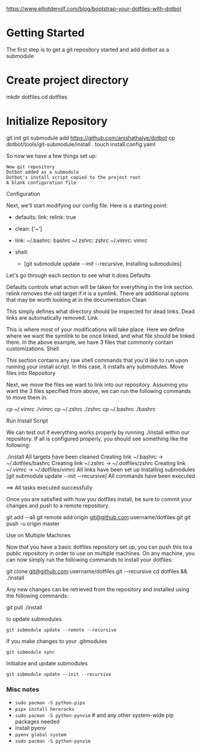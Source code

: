 https://www.elliotdenolf.com/blog/bootstrap-your-dotfiles-with-dotbot

# Getting Started

The first step is to get a git repository started and add dotbot as a submodule

# Create project directory
mkdir dotfiles
cd dotfiles

# Initialize Repository
git init
git submodule add https://github.com/anishathalye/dotbot
cp dotbot/tools/git-submodule/install .
touch install.config.yaml

So now we have a few things set up:

    New git repository
    Dotbot added as a submodule
    Dotbot's install script copied to the project root
    A blank configuration file

Configuration

Next, we'll start modifying our config file. Here is a starting point:

- defaults:
    link:
      relink: true

- clean: ['~']

- link:
    ~/.bashrc: bashrc
    ~/.zshrc: zshrc
    ~/.vimrc: vimrc

- shell:
    - [git submodule update --init --recursive, Installing submodules]

Let's go through each section to see what it does
Defaults

Defaults controls what action will be taken for everything in the link section. relink removes the old target if it is a symlink. There are additional options that may be worth looking at in the documentation
Clean

This simply defines what directory should be inspected for dead links. Dead links are automatically removed.
Link

This is where most of your modifications will take place. Here we define where we want the symlink to be once linked, and what file should be linked there. In the above example, we have 3 files that commonly contain customizations.
Shell

This section contains any raw shell commands that you'd like to run upon running your install script. In this case, it installs any submodules.
Move files into Repository

Next, we move the files we want to link into our repository. Assuming you want the 3 files specified from above, we can run the following commands to move them in.

cp ~/.vimrc ./vimrc
cp ~/.zshrc ./zshrc
cp ~/.bashrc ./bashrc

Run Install Script

We can test out if everything works properly by running ./install within our repository. If all is configured properly, you should see something like the following:

./install
All targets have been cleaned
Creating link ~/.bashrc -> ~/.dotfiles/bashrc
Creating link ~/.zshrc -> ~/.dotfiles/zshrc
Creating link ~/.vimrc -> ~/.dotfiles/vimrc
All links have been set up
Installing submodules [git submodule update --init --recursive]
All commands have been executed

==> All tasks executed successfully

Once you are satisfied with how you dotfiles install, be sure to commit your changes and push to a remote repository.

git add --all
git remote add origin git@github.com:username/dotfiles.git
git push -u origin master

Use on Multiple Machines

Now that you have a basic dotfiles repository set up, you can push this to a public repository in order to use on multiple machines. On any machine, you can now simply run the following commands to install your dotfiles:

git clone git@github.com:username/dotfiles.git --recursive
cd dotfiles && ./install

Any new changes can be retrieved from the repository and installed using the following commands:

git pull
./install


to update submodules
```
git submodule update --remote --recursive
```

If you make changes to your .gitmodules
```
git submodule sync
```

Initialize and update submodules
```
git submodule update --init --recursive
```

### Misc notes
- `sudo pacman -S python-pipx`
- `pipx install hererocks `
- `sudo pacman -S python-pynvim` # and any other system-wide pip packages needed
- install pyenv
- `pyenv global system`
- `sudo pacman -S python-pynvim`


